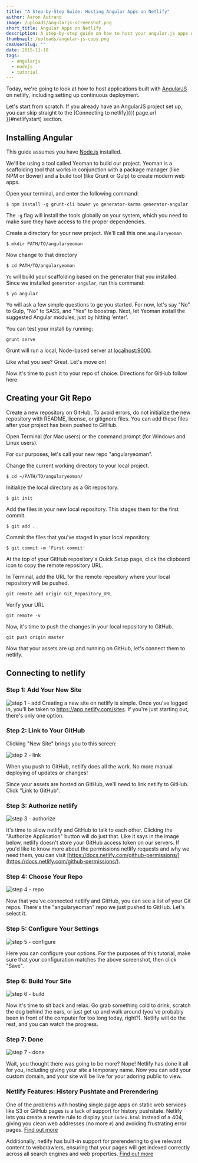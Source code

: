 ```yaml
---
title: "A Step-by-Step Guide: Hosting Angular Apps on Netlify"
author: Aaron Autrand
image: /uploads/angularjs-screenshot.png
short_title: Angular Apps on Netlify
description: A step-by-step guide on how to host your angular.js apps on netlify.
thumbnail: /uploads/angular-js-copy.png
cmsUserSlug: ""
date: 2015-11-10
tags:
  - angularjs
  - nodejs
  - tutorial
---
```


Today, we're going to look at how to host applications built with [AngularJS](https://angularjs.org/) on netlify, including setting up continuous deployment.

Let's start from scratch. If you already have an AngularJS project set up, you can skip straight to the [Connecting to netlify]({{ page.url }}#netlifystart) section.

<!-- excerpt -->

## Installing Angular

This guide assumes you have [Node.js](https://nodejs.org) installed.

We'll be using a tool called Yeoman to build our project. Yeoman is a scaffolding tool that works in conjunction with a package manager (like NPM or Bower) and a build tool (like Grunt or Gulp) to create modern web apps.

Open your terminal, and enter the following command:

```
$ npm install -g grunt-cli bower yo generator-karma generator-angular
```

The `-g` flag will install the tools globally on your system, which you need to make sure they have access to the proper dependencies.

Create a directory for your new project. We'll call this one `angularyeoman`
```
$ mkdir PATH/TO/angularyeoman
```
Now change to that directory
```
$ cd PATH/TO/angularyeoman
```
`Yo` will build your scaffolding based on the generator that you installed. Since we installed `generator-angular`, run this command:
```
$ yo angular
```
Yo will ask a few simple questions to ge you started. For now, let's say "No" to Gulp, "No" to SASS, and "Yes" to boostrap. Next, let Yeoman install the suggested Angular modules, just by hitting 'enter'.

You can test your install by running:
```
grunt serve
```
Grunt will run a local, Node-based server at [localhost:9000](localhost:9000).

Like what you see? Great. Let's move on!

Now it's time to push it to your repo of choice. Directions for GitHub follow here.

## **Creating your Git Repo**

Create a new repository on GitHub. To avoid errors, do not initialize the new repository with README, license, or gitignore files. You can add these files after your project has been pushed to GitHub.

Open Terminal (for Mac users) or the command prompt (for Windows and Linux users).

For our purposes, let's call your new repo "angularyeoman".

Change the current working directory to your local project.

```
$ cd ~/PATH/TO/angularyeoman/
```

Initialize the local directory as a Git repository.
```
$ git init
```
Add the files in your new local repository. This stages them for the first commit.
```
$ git add .
```
Commit the files that you've staged in your local repository.
```
$ git commit -m 'First commit'
```

At the top of your GitHub repository's Quick Setup page, click the clipboard icon to copy the remote repository URL.

In Terminal, add the URL for the remote repository where your local repository will be pushed.
```
git remote add origin Git_Repository_URL
```
Verify your URL
```
git remote -v
```
Now, it's time to push the changes in your local repository to GitHub.
```
git push origin master
```

Now that your assets are up and running on GitHub, let's connect them to netlify.
<a id="netlifystart"></a>

## **Connecting to netlify**

### Step 1: Add Your New Site

![step 1 - add](https://cloud.githubusercontent.com/assets/6520639/9803638/717820a6-57d9-11e5-838f-d2a732eb0a41.png)
Creating a new site on netlify is simple. Once you've logged in, you'll be taken to https://app.netlify.com/sites. If you're just starting out, there's only one option.

### Step 2: Link to Your GitHub
Clicking "New Site" brings you to this screen:

![step 2 - link](https://cloud.githubusercontent.com/assets/6520639/9803637/7176ac8a-57d9-11e5-9b09-f43dc772a4f9.png)

When you push to GitHub, netlify does all the work. No more manual deploying of updates or changes!

Since your assets are hosted on GitHub, we'll need to link netlify to GitHub. Click "Link to GitHub".

### Step 3: Authorize netlify
![step 3 - authorize](https://cloud.githubusercontent.com/assets/6520639/9803635/71760370-57d9-11e5-8bdb-850aa176a22c.png)

It's time to allow netlify and GitHub to talk to each other. Clicking the "Authorize Application" button will do just that. Like it says in the image below, netlify doesn't store your GitHub access token on our servers. If you'd like to know more about the permissions netlify requests and why we need them, you can visit [https://docs.netlify.com/github-permissions/](https://docs.netlify.com/github-permissions/).

### Step 4: Choose Your Repo
![step 4 - repo](https://raw.githubusercontent.com/munkymack/netlify-assets/master/Step4AngularJS.png)

Now that you've connected netlify and GitHub, you can see a list of your Git repos. There's the "angularyeoman" repo we just pushed to GitHub. Let's select it.

### Step 5: Configure Your Settings
![step 5 - configure](https://raw.githubusercontent.com/munkymack/netlify-assets/master/Step5AngularJS.png)

Here you can configure your options. For the purposes of this tutorial, make sure that your configuration matches the above screenshot, then click "Save".

### Step 6: Build Your Site

![step 6 - build](https://cloud.githubusercontent.com/assets/6520639/9803640/717b9c40-57d9-11e5-9ca4-92f90f8ed005.png)

Now it's time to sit back and relax. Go grab something cold to drink, scratch the dog behind the ears, or just get up and walk around (you've probably been in front of the computer for too long today, right?). Netlify will do the rest, and you can watch the progress.

### Step 7: Done

![step 7 - done](https://raw.githubusercontent.com/munkymack/netlify-assets/master/Step7AngularJS.png)

Wait, you thought there was going to be more? Nope! Netlify has done it all for you, including giving your site a temporary name. Now you can add your custom domain, and your site will be live for your adoring public to view.

### Netlify Features: History Pushtate and Prerendering

One of the problems with hosting single page apps on static web services like S3 or GitHub pages is a lack of support for history pushstate. Netlify lets you create a rewrite rule to display your `index.html` instead of a 404, giving you clean web addresses (no more `#`) and avoiding frustrating error pages. [Find out more](https://www.netlify.com/docs/redirects#history-pushstate-and-single-page-apps)

Additionally, netlify has built-in support for prerendering to give relevant content to webcrawlers, ensuring that your pages will get indexed correctly across all search engines and web properties. [Find out more](https://www.netlify.com/docs/prerendering)

